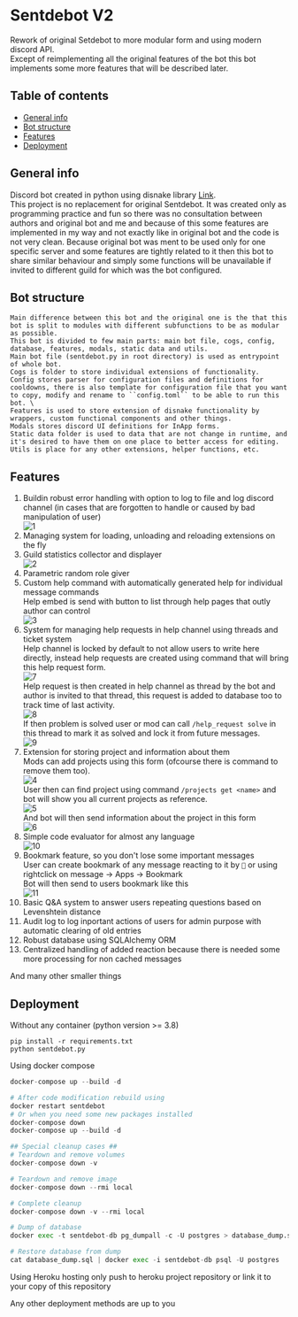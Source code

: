 # Sentdebot V2

Rework of original Setdebot to more modular form and using modern discord API. \
Except of reimplementing all the original features of the bot this bot implements some more features that will be described later.

## Table of contents
* [General info](#general-info)
* [Bot structure](#bot-structure)
* [Features](#features)
* [Deployment](#deployment)

## General info
Discord bot created in python using disnake library [Link](https://github.com/DisnakeDev/disnake). \
This project is no replacement for original Sentdebot. It was created only as programming practice and fun so there was no consultation between authors and original bot and me and because of this some features are implemented in my way and not exactly like in original bot and the code is not very clean.
Because original bot was ment to be used only for one specific server and some features are tightly related to it then this bot to share similar behaviour and simply some functions will be unavailable if invited to different guild for which was the bot configured.

## Bot structure
```
Main difference between this bot and the original one is the that this bot is split to modules with different subfunctions to be as modular as possible.
This bot is divided to few main parts: main bot file, cogs, config, database, features, modals, static data and utils. 
Main bot file (sentdebot.py in root directory) is used as entrypoint of whole bot. 
Cogs is folder to store individual extensions of functionality. 
Config stores parser for configuration files and definitions for cooldowns, there is also template for configuration file that you want to copy, modify and rename to ``config.toml`` to be able to run this bot. \
Features is used to store extension of disnake functionality by wrappers, custom functional components and other things. 
Modals stores discord UI definitions for InApp forms. 
Static data folder is used to data that are not change in runtime, and it's desired to have them on one place to better access for editing. 
Utils is place for any other extensions, helper functions, etc.
```

## Features
1. Buildin robust error handling with option to log to file and log discord channel (in cases that are forgotten to handle or caused by bad manipulation of user) \
![1](media/error_sample1.jpg?raw=true)
2. Managing system for loading, unloading and reloading extensions on the fly
3. Guild statistics collector and displayer \
![2](media/community_report.jpg?raw=true)
4. Parametric random role giver
5. Custom help command with automatically generated help for individual message commands \
Help embed is send with button to list through help pages that outly author can control \
![3](media/help.jpg?raw=true)
6. System for managing help requests in help channel using threads and ticket system \
Help channel is locked by default to not allow users to write here directly, instead help requests are created using command that will bring this help request form. \
![7](media/help_req_create_form.jpg?raw=true) \
Help request is then created in help channel as thread by the bot and author is invited to that thread, this request is added to database too to track time of last activity. \
![8](media/help_req_created.jpg?raw=true) \
If then problem is solved user or mod can call `/help_request solve` in this thread to mark it as solved and lock it from future messages. \
![9](media/help_req_solved.jpg?raw=true)
7. Extension for storing project and information about them \
Mods can add projects using this form (ofcourse there is command to remove them too). \
![4](media/project_add_form.jpg?raw=true) \
User then can find project using command `/projects get <name>` and bot will show you all current projects as reference. \
![5](media/project_get_info.jpg?raw=true) \
And bot will then send information about the project in this form \
![6](media/project_get_info_result.jpg?raw=true)
8. Simple code evaluator for almost any language \
![10](media/code_evaluation.jpg?raw=true)
9. Bookmark feature, so you don't lose some important messages \
User can create bookmark of any message reacting to it by `🔖` or using rightclick on message -> Apps -> Bookmark \
Bot will then send to users bookmark like this \
![11](media/bookmark.jpg?raw=true)
10. Basic Q&A system to answer users repeating questions based on Levenshtein distance
11. Audit log to log inportant actions of users for admin purpose with automatic clearing of old entries
12. Robust database using SQLAlchemy ORM
13. Centralized handling of added reaction because there is needed some more processing for non cached messages

And many other smaller things

## Deployment
Without any container (python version >= 3.8)
```
pip install -r requirements.txt
python sentdebot.py
```

Using docker compose
```py
docker-compose up --build -d

# After code modification rebuild using
docker restart sentdebot
# Or when you need some new packages installed
docker-compose down
docker-compose up --build -d

## Special cleanup cases ##
# Teardown and remove volumes
docker-compose down -v

# Teardown and remove image
docker-compose down --rmi local

# Complete cleanup
docker-compose down -v --rmi local

# Dump of database
docker exec -t sentdebot-db pg_dumpall -c -U postgres > database_dump.sql

# Restore database from dump
cat database_dump.sql | docker exec -i sentdebot-db psql -U postgres
```

Using Heroku hosting only push to heroku project repository or link it to your copy of this repository

Any other deployment methods are up to you

